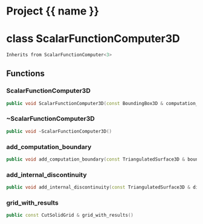 <script setup>
import {useRoute} from 'vitepress'
const {path} = useRoute()
const tokens = path.split('/')
const words = tokens[2].split('-');
for (let i = 0; i < words.length; i++) {
    words[i] = words[i].charAt(0).toUpperCase() + words[i].slice(1);
    words[i] = words[i].replace('geode', 'Geode')
}
const name = words.join('-');
</script>
# Project {{ name }}

# class ScalarFunctionComputer3D


```cpp
Inherits from ScalarFunctionComputer<3>
```



## Functions

### ScalarFunctionComputer3D

```cpp
public void ScalarFunctionComputer3D(const BoundingBox3D & computation_bbox, const DataConstraintsManager3D & constraints_manager)
```


### ~ScalarFunctionComputer3D

```cpp
public void ~ScalarFunctionComputer3D()
```


### add_computation_boundary

```cpp
public void add_computation_boundary(const TriangulatedSurface3D & boundary_surface)
```


### add_internal_discontinuity

```cpp
public void add_internal_discontinuity(const TriangulatedSurface3D & discontinuity_surface)
```


### grid_with_results

```cpp
public const CutSolidGrid & grid_with_results()
```




